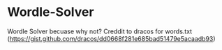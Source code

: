 # Wordle-Solver
Wordle Solver becuase why not? Creddit to dracos for words.txt (https://gist.github.com/dracos/dd0668f281e685bad51479e5acaadb93)
